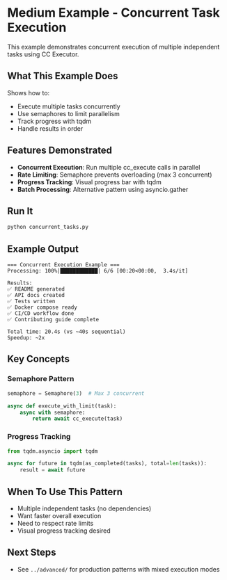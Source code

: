 # Medium Example - Concurrent Task Execution

This example demonstrates concurrent execution of multiple independent tasks using CC Executor.

## What This Example Does

Shows how to:
- Execute multiple tasks concurrently
- Use semaphores to limit parallelism
- Track progress with tqdm
- Handle results in order

## Features Demonstrated

- **Concurrent Execution**: Run multiple cc_execute calls in parallel
- **Rate Limiting**: Semaphore prevents overloading (max 3 concurrent)
- **Progress Tracking**: Visual progress bar with tqdm
- **Batch Processing**: Alternative pattern using asyncio.gather

## Run It

```bash
python concurrent_tasks.py
```

## Example Output

```
=== Concurrent Execution Example ===
Processing: 100%|████████████| 6/6 [00:20<00:00,  3.4s/it]

Results:
✅ README generated
✅ API docs created
✅ Tests written
✅ Docker compose ready
✅ CI/CD workflow done
✅ Contributing guide complete

Total time: 20.4s (vs ~40s sequential)
Speedup: ~2x
```

## Key Concepts

### Semaphore Pattern
```python
semaphore = Semaphore(3)  # Max 3 concurrent

async def execute_with_limit(task):
    async with semaphore:
        return await cc_execute(task)
```

### Progress Tracking
```python
from tqdm.asyncio import tqdm

async for future in tqdm(as_completed(tasks), total=len(tasks)):
    result = await future
```

## When To Use This Pattern

- Multiple independent tasks (no dependencies)
- Want faster overall execution
- Need to respect rate limits
- Visual progress tracking desired

## Next Steps

- See `../advanced/` for production patterns with mixed execution modes